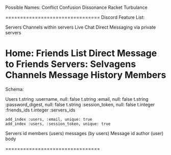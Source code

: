 Possible Names:
Conflict
Confusion
Dissonance
Racket
Turbulance

================================
Discord Feature List:

Servers
Channels within servers
Live Chat
Direct Messaging via private servers

Home:       Friends List
            Direct Message to Friends
Servers:    Selvagens
                Channels
                    Message History
                Members
================================
Schema:
    
Users
    t.string :username, null: false
    t.string :email, null: false
    t.string :password_digest, null: false
    t.string :session_token, null: false
    t.integer :friends_ids
    t.integer :servers_ids

    add_index :users, :email, unique: true
    add_index :users, :session_token, unique: true
Servers
    id
    members (users)
    messages (by users)
Message
    id
    author (user)
    body

================================


